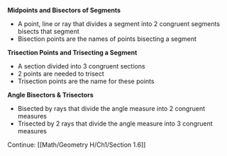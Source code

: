 **Midpoints and Bisectors of Segments**
- A point, line or ray that divides a segment into 2 congruent segments bisects that segment
- Bisection points are the names of points bisecting a segment

**Trisection Points and Trisecting a Segment**
- A section divided into 3 congruent sections
- 2 points are needed to trisect
- Trisection points are the name for these points

**Angle Bisectors & Trisectors**
- Bisected by rays that divide the angle measure into 2 congruent measures
- Trisected by 2 rays that divide the angle measure into 3 congruent measures

Continue:
[[Math/Geometry H/Ch1/Section 1.6]]

